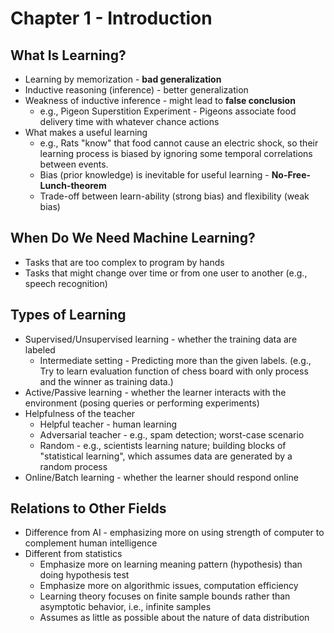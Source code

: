 # Chapter 1 - Introduction

## What Is Learning? 
* Learning by memorization - **bad generalization**
* Inductive reasoning (inference) - better generalization
* Weakness of inductive inference - might lead to **false conclusion**
    * e.g., Pigeon Superstition Experiment - Pigeons associate food delivery time with whatever chance actions
* What makes a useful learning
    * e.g., Rats "know" that food cannot cause an electric shock, so their learning process is biased by ignoring some temporal correlations between events.
    * Bias (prior knowledge) is inevitable for useful learning - **No-Free-Lunch-theorem**
    * Trade-off between learn-ability (strong bias) and flexibility (weak bias)

## When Do We Need Machine Learning?
* Tasks that are too complex to program by hands
* Tasks that might change over time or from one user to another (e.g., speech recognition)

## Types of Learning
* Supervised/Unsupervised learning - whether the training data are labeled
    * Intermediate setting - Predicting more than the given labels. (e.g., Try to learn evaluation function of chess board with only process and the winner as training data.)
* Active/Passive learning - whether the learner interacts with the environment (posing queries or performing experiments)
* Helpfulness of the teacher
    * Helpful teacher - human learning
    * Adversarial teacher - e.g., spam detection; worst-case scenario
    * Random - e.g., scientists learning nature; building blocks of "statistical learning", which assumes data are generated by a random process
* Online/Batch learning - whether the learner should respond online


## Relations to Other Fields
* Difference from AI - emphasizing more on using strength of computer to complement human intelligence
* Different from statistics
    * Emphasize more on learning meaning pattern (hypothesis) than doing hypothesis test
    * Emphasize more on algorithmic issues, computation efficiency
    * Learning theory focuses on finite sample bounds rather than asymptotic behavior, i.e., infinite samples
    * Assumes as little as possible about the nature of data distribution
